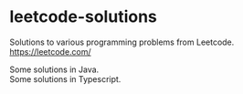 # leetcode-solutions
Solutions to various programming problems from Leetcode.<br>
https://leetcode.com/

Some solutions in Java. <br>
Some solutions in Typescript.

